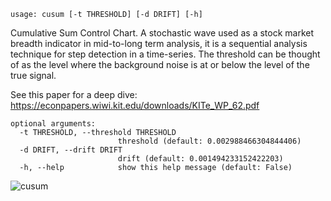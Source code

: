 ```text
usage: cusum [-t THRESHOLD] [-d DRIFT] [-h]
```

Cumulative Sum Control Chart. A stochastic wave used as a stock market breadth indicator in mid-to-long term analysis, it is a sequential analysis technique for step detection in a time-series. The threshold can be thought of as the level where the background noise is at or below the level of the true signal. 

See this paper for a deep dive: https://econpapers.wiwi.kit.edu/downloads/KITe_WP_62.pdf

```
optional arguments:
  -t THRESHOLD, --threshold THRESHOLD
                        threshold (default: 0.002988466304844406)
  -d DRIFT, --drift DRIFT
                        drift (default: 0.001494233152422203)
  -h, --help            show this help message (default: False)
```

![cusum](https://user-images.githubusercontent.com/46355364/154306207-d68f53f4-2f9a-4c1a-8e0e-b83d49938759.png)
